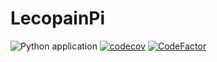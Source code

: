 # LecopainPi


![Python application](https://github.com/pigalon/lecopainPi/workflows/Python%20application/badge.svg) 
[![codecov](https://codecov.io/gh/pigalon/lecopainPi/branch/master/graph/badge.svg)](https://codecov.io/gh/pigalon/lecopainPi) 
[![CodeFactor](https://www.codefactor.io/repository/github/pigalon/lecopainpi/badge)](https://www.codefactor.io/repository/github/pigalon/lecopainpi)
   


   



  

